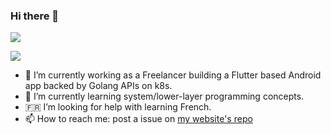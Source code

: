 ### Hi there 🫠

![](https://github-profile-summary-cards.vercel.app/api/cards/profile-details?username=ymdarake&theme=github_dark)

![](http://github-profile-summary-cards.vercel.app/api/cards/repos-per-language?username=ymdarake&theme=github_dark)


- 🍞 I’m currently working as a Freelancer building a Flutter based Android app backed by Golang APIs on k8s.
- 🌱 I’m currently learning system/lower-layer programming concepts.
- 🇫🇷 I’m looking for help with learning French.
- 📫 How to reach me: post a issue on [my website's repo](https://github.com/ymdarake/website/issues/new)
